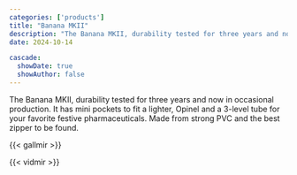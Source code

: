 ```yaml
---
categories: ['products']
title: "Banana MKII"
description: "The Banana MKII, durability tested for three years and now in occasional production. It has mini pockets to fit a lighter, Opinel and a 3-level tube"
date: 2024-10-14

cascade:
  showDate: true
  showAuthor: false
---
```


The Banana MKII, durability tested for three years and now in occasional production. It has mini pockets to fit a lighter, Opinel and a 3-level tube for your favorite festive pharmaceuticals. Made from strong PVC and the best zipper to be found.

{{< gallmir >}}

{{< vidmir >}}
